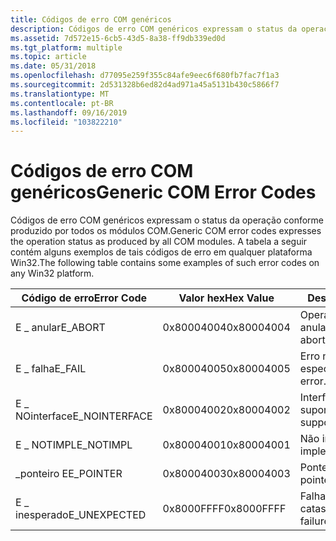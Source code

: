```yaml
---
title: Códigos de erro COM genéricos
description: Códigos de erro COM genéricos expressam o status da operação conforme produzido por todos os módulos COM. A tabela a seguir contém alguns exemplos de tais códigos de erro em qualquer plataforma Win32.
ms.assetid: 7d572e15-6cb5-43d5-8a38-ff9db339ed0d
ms.tgt_platform: multiple
ms.topic: article
ms.date: 05/31/2018
ms.openlocfilehash: d77095e259f355c84afe9eec6f680fb7fac7f1a3
ms.sourcegitcommit: 2d531328b6ed82d4ad971a45a5131b430c5866f7
ms.translationtype: MT
ms.contentlocale: pt-BR
ms.lasthandoff: 09/16/2019
ms.locfileid: "103822210"
---
```

# <a name="generic-com-error-codes"></a><span data-ttu-id="e55a5-104">Códigos de erro COM genéricos</span><span class="sxs-lookup"><span data-stu-id="e55a5-104">Generic COM Error Codes</span></span>

<span data-ttu-id="e55a5-105">Códigos de erro COM genéricos expressam o status da operação conforme produzido por todos os módulos COM.</span><span class="sxs-lookup"><span data-stu-id="e55a5-105">Generic COM error codes expresses the operation status as produced by all COM modules.</span></span> <span data-ttu-id="e55a5-106">A tabela a seguir contém alguns exemplos de tais códigos de erro em qualquer plataforma Win32.</span><span class="sxs-lookup"><span data-stu-id="e55a5-106">The following table contains some examples of such error codes on any Win32 platform.</span></span>



| <span data-ttu-id="e55a5-107">Código de erro</span><span class="sxs-lookup"><span data-stu-id="e55a5-107">Error Code</span></span>     | <span data-ttu-id="e55a5-108">Valor hex</span><span class="sxs-lookup"><span data-stu-id="e55a5-108">Hex Value</span></span>  | <span data-ttu-id="e55a5-109">Descrição</span><span class="sxs-lookup"><span data-stu-id="e55a5-109">Description</span></span>              |
|----------------|------------|--------------------------|
| <span data-ttu-id="e55a5-110">E \_ anular</span><span class="sxs-lookup"><span data-stu-id="e55a5-110">E\_ABORT</span></span>       | <span data-ttu-id="e55a5-111">0x80004004</span><span class="sxs-lookup"><span data-stu-id="e55a5-111">0x80004004</span></span> | <span data-ttu-id="e55a5-112">Operação anulada.</span><span class="sxs-lookup"><span data-stu-id="e55a5-112">Operation aborted.</span></span>       |
| <span data-ttu-id="e55a5-113">E \_ falha</span><span class="sxs-lookup"><span data-stu-id="e55a5-113">E\_FAIL</span></span>        | <span data-ttu-id="e55a5-114">0x80004005</span><span class="sxs-lookup"><span data-stu-id="e55a5-114">0x80004005</span></span> | <span data-ttu-id="e55a5-115">Erro não especificado.</span><span class="sxs-lookup"><span data-stu-id="e55a5-115">Unspecified error.</span></span>       |
| <span data-ttu-id="e55a5-116">E \_ NOinterface</span><span class="sxs-lookup"><span data-stu-id="e55a5-116">E\_NOINTERFACE</span></span> | <span data-ttu-id="e55a5-117">0x80004002</span><span class="sxs-lookup"><span data-stu-id="e55a5-117">0x80004002</span></span> | <span data-ttu-id="e55a5-118">Interface sem suporte.</span><span class="sxs-lookup"><span data-stu-id="e55a5-118">Interface not supported.</span></span> |
| <span data-ttu-id="e55a5-119">E \_ NOTIMPL</span><span class="sxs-lookup"><span data-stu-id="e55a5-119">E\_NOTIMPL</span></span>     | <span data-ttu-id="e55a5-120">0x80004001</span><span class="sxs-lookup"><span data-stu-id="e55a5-120">0x80004001</span></span> | <span data-ttu-id="e55a5-121">Não implementado.</span><span class="sxs-lookup"><span data-stu-id="e55a5-121">Not implemented.</span></span>         |
| <span data-ttu-id="e55a5-122">\_ponteiro E</span><span class="sxs-lookup"><span data-stu-id="e55a5-122">E\_POINTER</span></span>     | <span data-ttu-id="e55a5-123">0x80004003</span><span class="sxs-lookup"><span data-stu-id="e55a5-123">0x80004003</span></span> | <span data-ttu-id="e55a5-124">Ponteiro inválido.</span><span class="sxs-lookup"><span data-stu-id="e55a5-124">Invalid pointer.</span></span>         |
| <span data-ttu-id="e55a5-125">E \_ inesperado</span><span class="sxs-lookup"><span data-stu-id="e55a5-125">E\_UNEXPECTED</span></span>  | <span data-ttu-id="e55a5-126">0x8000FFFF</span><span class="sxs-lookup"><span data-stu-id="e55a5-126">0x8000FFFF</span></span> | <span data-ttu-id="e55a5-127">Falha catastrófica.</span><span class="sxs-lookup"><span data-stu-id="e55a5-127">Catastrophic failure.</span></span>    |



 

 

 




